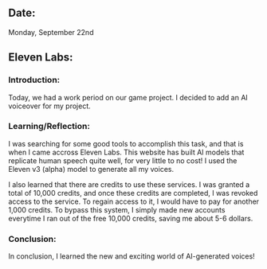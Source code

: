 ## Date:
Monday, September 22nd

## Eleven Labs:

### Introduction:
Today, we had a work period on our game project. I decided to add an AI voiceover for my project. 

### Learning/Reflection:
I was searching for some good tools to accomplish this task, and that is when I came accross Eleven Labs. This website has built AI models that replicate human speech quite well, for very little to no cost! I used the Eleven v3 (alpha) model to generate all my voices. 

I also learned that there are credits to use these services. I was granted a total of 10,000 credits, and once these credits are completed, I was revoked access to the service. To regain access to it, I would have to pay for another 1,000 credits. To bypass this system, I simply made new accounts everytime I ran out of the free 10,000 credits, saving me about 5-6 dollars. 

### Conclusion:
In conclusion, I learned the new and exciting world of AI-generated voices!
